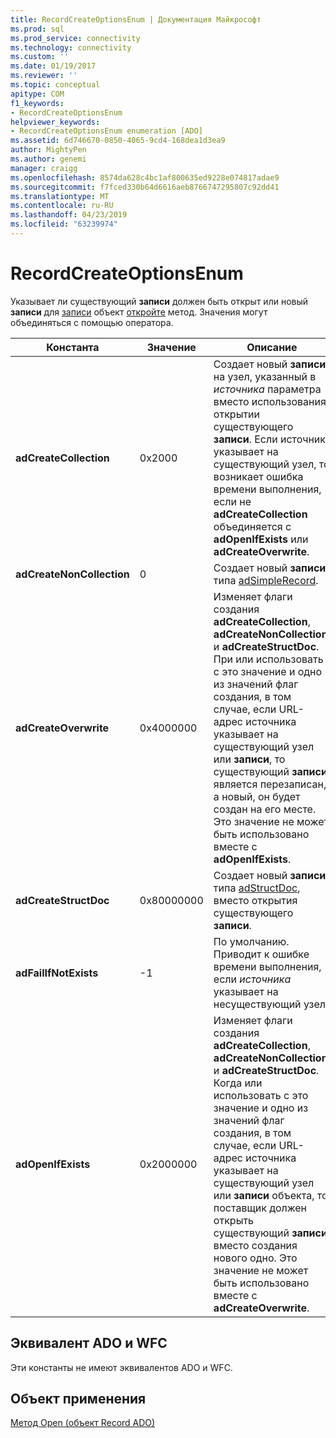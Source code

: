 ```yaml
---
title: RecordCreateOptionsEnum | Документация Майкрософт
ms.prod: sql
ms.prod_service: connectivity
ms.technology: connectivity
ms.custom: ''
ms.date: 01/19/2017
ms.reviewer: ''
ms.topic: conceptual
apitype: COM
f1_keywords:
- RecordCreateOptionsEnum
helpviewer_keywords:
- RecordCreateOptionsEnum enumeration [ADO]
ms.assetid: 6d746670-0850-4065-9cd4-168dea1d3ea9
author: MightyPen
ms.author: genemi
manager: craigg
ms.openlocfilehash: 8574da628c4bc1af800635ed9228e074817adae9
ms.sourcegitcommit: f7fced330b64d6616aeb8766747295807c92dd41
ms.translationtype: MT
ms.contentlocale: ru-RU
ms.lasthandoff: 04/23/2019
ms.locfileid: "63239974"
---
```

# <a name="recordcreateoptionsenum"></a>RecordCreateOptionsEnum
Указывает ли существующий **записи** должен быть открыт или новый **записи** для [записи](../../../ado/reference/ado-api/record-object-ado.md) объект [откройте](../../../ado/reference/ado-api/open-method-ado-record.md) метод. Значения могут объединяться с помощью оператора.  
  
|Константа|Значение|Описание|  
|--------------|-----------|-----------------|  
|**adCreateCollection**|0x2000|Создает новый **записи** на узел, указанный в *источника* параметра вместо использования открытии существующего **записи**. Если источник указывает на существующий узел, то возникает ошибка времени выполнения, если не **adCreateCollection** объединяется с **adOpenIfExists** или **adCreateOverwrite**.|  
|**adCreateNonCollection**|0|Создает новый **записи** типа [adSimpleRecord](../../../ado/reference/ado-api/recordtypeenum.md).|  
|**adCreateOverwrite**|0x4000000|Изменяет флаги создания **adCreateCollection**, **adCreateNonCollection**, и **adCreateStructDoc**. При или использовать с это значение и одно из значений флаг создания, в том случае, если URL-адрес источника указывает на существующий узел или **записи**, то существующий **записи** является перезаписан, а новый, он будет создан на его месте. Это значение не может быть использовано вместе с **adOpenIfExists**.|  
|**adCreateStructDoc**|0x80000000|Создает новый **записи** типа [adStructDoc](../../../ado/reference/ado-api/recordtypeenum.md), вместо открытия существующего **записи**.|  
|**adFailIfNotExists**|-1|По умолчанию. Приводит к ошибке времени выполнения, если *источника* указывает на несуществующий узел.|  
|**adOpenIfExists**|0x2000000|Изменяет флаги создания **adCreateCollection**, **adCreateNonCollection**, и **adCreateStructDoc**. Когда или использовать с это значение и одно из значений флаг создания, в том случае, если URL-адрес источника указывает на существующий узел или **записи** объекта, то поставщик должен открыть существующий **записи** вместо создания нового одно. Это значение не может быть использовано вместе с **adCreateOverwrite**.|  
  
## <a name="adowfc-equivalent"></a>Эквивалент ADO и WFC  
 Эти константы не имеют эквивалентов ADO и WFC.  
  
## <a name="applies-to"></a>Объект применения  
 [Метод Open (объект Record ADO)](../../../ado/reference/ado-api/open-method-ado-record.md)
